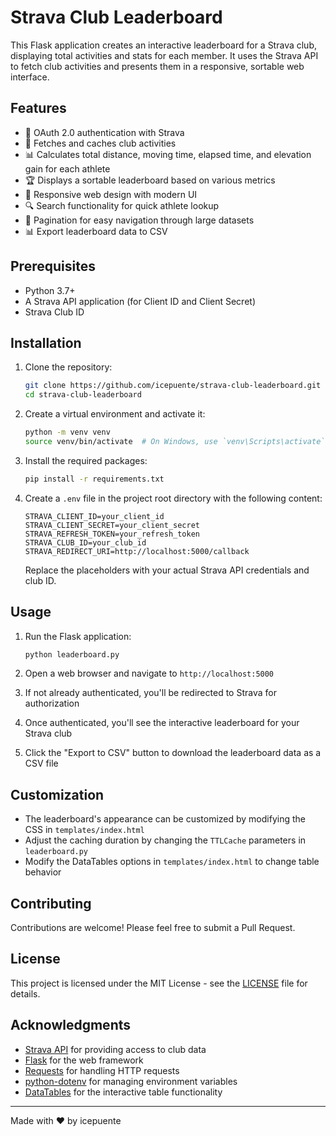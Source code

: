 # Strava Club Leaderboard

This Flask application creates an interactive leaderboard for a Strava club, displaying total activities and stats for each member. It uses the Strava API to fetch club activities and presents them in a responsive, sortable web interface.

## Features

- 🔐 OAuth 2.0 authentication with Strava
- 🔄 Fetches and caches club activities
- 📊 Calculates total distance, moving time, elapsed time, and elevation gain for each athlete
- 🏆 Displays a sortable leaderboard based on various metrics
- 📱 Responsive web design with modern UI
- 🔍 Search functionality for quick athlete lookup
- 📄 Pagination for easy navigation through large datasets
- 📊 Export leaderboard data to CSV

## Prerequisites

- Python 3.7+
- A Strava API application (for Client ID and Client Secret)
- Strava Club ID

## Installation

1. Clone the repository:
   ```bash
   git clone https://github.com/icepuente/strava-club-leaderboard.git
   cd strava-club-leaderboard
   ```

2. Create a virtual environment and activate it:
   ```bash
   python -m venv venv
   source venv/bin/activate  # On Windows, use `venv\Scripts\activate`
   ```

3. Install the required packages:
   ```bash
   pip install -r requirements.txt
   ```

4. Create a `.env` file in the project root directory with the following content:
   ```
   STRAVA_CLIENT_ID=your_client_id
   STRAVA_CLIENT_SECRET=your_client_secret
   STRAVA_REFRESH_TOKEN=your_refresh_token
   STRAVA_CLUB_ID=your_club_id
   STRAVA_REDIRECT_URI=http://localhost:5000/callback
   ```
   Replace the placeholders with your actual Strava API credentials and club ID.

## Usage

1. Run the Flask application:
   ```bash
   python leaderboard.py
   ```

2. Open a web browser and navigate to `http://localhost:5000`

3. If not already authenticated, you'll be redirected to Strava for authorization

4. Once authenticated, you'll see the interactive leaderboard for your Strava club

5. Click the "Export to CSV" button to download the leaderboard data as a CSV file

## Customization

- The leaderboard's appearance can be customized by modifying the CSS in `templates/index.html`
- Adjust the caching duration by changing the `TTLCache` parameters in `leaderboard.py`
- Modify the DataTables options in `templates/index.html` to change table behavior

## Contributing

Contributions are welcome! Please feel free to submit a Pull Request.

## License

This project is licensed under the MIT License - see the [LICENSE](LICENSE) file for details.

## Acknowledgments

- [Strava API](https://developers.strava.com/) for providing access to club data
- [Flask](https://flask.palletsprojects.com/) for the web framework
- [Requests](https://docs.python-requests.org/) for handling HTTP requests
- [python-dotenv](https://github.com/theskumar/python-dotenv) for managing environment variables
- [DataTables](https://datatables.net/) for the interactive table functionality

---

Made with ❤️ by icepuente